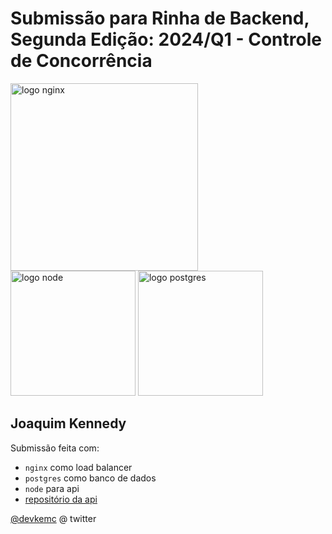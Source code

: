 # Submissão para Rinha de Backend, Segunda Edição: 2024/Q1 - Controle de Concorrência


<img src="https://upload.wikimedia.org/wikipedia/commons/c/c5/Nginx_logo.svg" alt="logo nginx" width="300" height="auto">
<br />
<img src="https://upload.wikimedia.org/wikipedia/commons/d/d9/Node.js_logo.svg" alt="logo node" width="200" height="auto">
<img src="https://upload.wikimedia.org/wikipedia/commons/2/29/Postgresql_elephant.svg" alt="logo postgres" width="200" height="auto">


## Joaquim Kennedy
Submissão feita com:
- `nginx` como load balancer
- `postgres` como banco de dados
- `node` para api
- [repositório da api](https://github.com/devkemc/api-rinha-node)

[@devkemc](https://twitter.com/devkemc) @ twitter